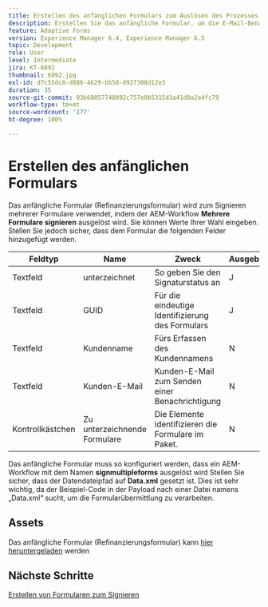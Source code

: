 ```yaml
---
title: Erstellen des anfänglichen Formulars zum Auslösen des Prozesses
description: Erstellen Sie das anfängliche Formular, um die E-Mail-Benachrichtigung auszulösen und den Signiervorgang zu starten.
feature: Adaptive Forms
version: Experience Manager 6.4, Experience Manager 6.5
topic: Development
role: User
level: Intermediate
jira: KT-6892
thumbnail: 6892.jpg
exl-id: d7c55dc8-d886-4629-bb50-d927308d12e3
duration: 35
source-git-commit: 03b68057748892c757e0b5315d3a41d0a2e4fc79
workflow-type: tm+mt
source-wordcount: '177'
ht-degree: 100%

---
```


# Erstellen des anfänglichen Formulars

Das anfängliche Formular (Refinanzierungsformular) wird zum Signieren mehrerer Formulare verwendet, indem der AEM-Workflow **Mehrere Formulare signieren** ausgelöst wird. Sie können Werte Ihrer Wahl eingeben. Stellen Sie jedoch sicher, dass dem Formular die folgenden Felder hinzugefügt werden.

| Feldtyp | Name | Zweck | Ausgeblendet | Standardwert |
| ------------------------|---------------------------------------|--------------------|--------|----------------- |
| Textfeld | unterzeichnet | So geben Sie den Signaturstatus an | J | N |
| Textfeld | GUID | Für die eindeutige Identifizierung des Formulars | J | 3889 |
| Textfeld | Kundenname | Fürs Erfassen des Kundennamens | N |
| Textfeld | Kunden-E-Mail | Kunden-E-Mail zum Senden einer Benachrichtigung | N |
| Kontrollkästchen | Zu unterzeichnende Formulare | Die Elemente identifizieren die Formulare im Paket. | N |

Das anfängliche Formular muss so konfiguriert werden, dass ein AEM-Workflow mit dem Namen **signmultipleforms** ausgelöst wird
Stellen Sie sicher, dass der Datendateipfad auf **Data.xml** gesetzt ist. Dies ist sehr wichtig, da der Beispiel-Code in der Payload nach einer Datei namens „Data.xml“ sucht, um die Formularübermittlung zu verarbeiten.

## Assets

Das anfängliche Formular (Refinanzierungsformular) kann [hier heruntergeladen](assets/refinance-form.zip) werden

## Nächste Schritte

[Erstellen von Formularen zum Signieren](./create-forms-for-signing.md)
